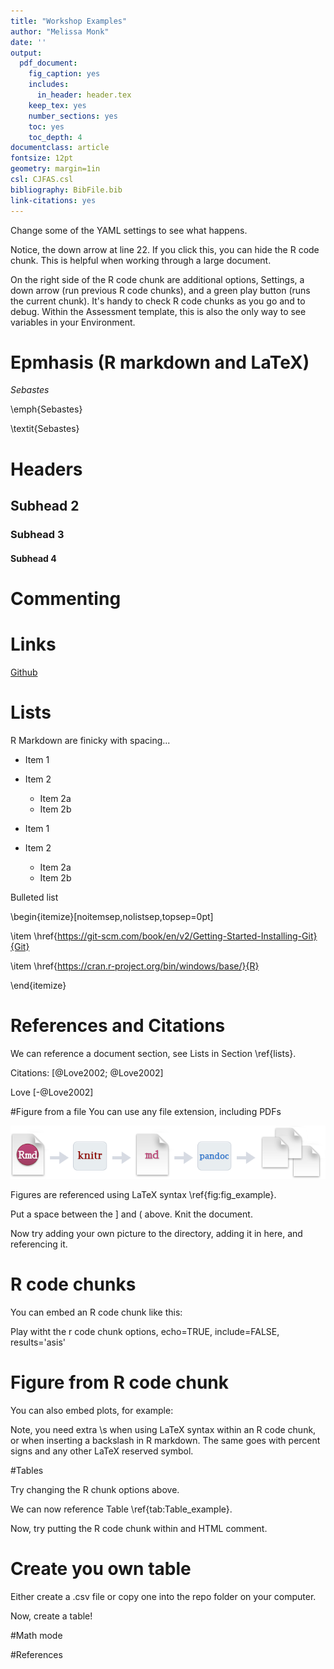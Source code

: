 ```yaml
---
title: "Workshop Examples"  
author: "Melissa Monk"
date: ''
output:
  pdf_document:
    fig_caption: yes    
    includes:
      in_header: header.tex
    keep_tex: yes
    number_sections: yes
    toc: yes
    toc_depth: 4
documentclass: article
fontsize: 12pt
geometry: margin=1in
csl: CJFAS.csl
bibliography: BibFile.bib
link-citations: yes
---
```




Change some of the YAML settings to see what happens.

Notice, the down arrow at line 22.  If you click this, you can hide the R code chunk.  This is helpful when working through a large document.

On the right side of the R code chunk are additional options, Settings, a down arrow (run previous R code chunks), and a green play button (runs the current chunk).  It's handy to check R code chunks as you go and to debug.  Within the Assessment template, this is also the only way to see variables in your Environment. 



# Epmhasis (R markdown and LaTeX)

*Sebastes*

\emph{Sebastes}

\textit{Sebastes}


# Headers

## Subhead 2

### Subhead 3

#### Subhead 4



# Commenting

<!-- comment here -->



# Links

[Github](www.github.com)


# Lists

R Markdown are finicky with spacing...
* Item 1
* Item 2
    + Item 2a
    + Item 2b


 * Item 1
 * Item 2
    + Item 2a
    + Item 2b



Bulleted list

\begin{itemize}[noitemsep,nolistsep,topsep=0pt]

\item \href{https://git-scm.com/book/en/v2/Getting-Started-Installing-Git}{Git}

\item \href{https://cran.r-project.org/bin/windows/base/}{R}

\end{itemize}



<!--
Numbered list
\begin{enumerate}[noitemsep,nolistsep,topsep=0pt]

\item \href{https://git-scm.com/book/en/v2/Getting-Started-Installing-Git}{Git}

\item \href{https://cran.r-project.org/bin/windows/base/}{R} 

\end{enumerate}
-->

# References and Citations

We can reference a document section, see Lists in Section \ref{lists}.

Citations: [@Love2002; @Love2002]

Love [-@Love2002]


#Figure from a file
You can use any file extension, including PDFs

![Here's my caption \label{fig:fig_example}](RMarkdownFLow.png)

Figures are referenced using LaTeX syntax \ref{fig:fig_example}.

Put a space between the ] and ( above. Knit the document.  


Now try adding your own picture to the directory, adding it in here, and referencing it.



# R code chunks

You can embed an R code chunk like this:




Play witht the r code chunk options, echo=TRUE, include=FALSE, results='asis'





# Figure from R code chunk

You can also embed plots, for example:



Note, you need extra \\s when using LaTeX syntax within an R code chunk, or when inserting a backslash in R markdown.  The same goes with percent signs and any other LaTeX reserved symbol.



<!--
We can now reference Figure \ref{fig:pressure}.  Note where this text ends up.

Note that the `echo = FALSE` parameter was added to the code chunk to prevent printing of the R code that generated the plot.

-->


#Tables





Try changing the R chunk options above. 

We can now reference Table \ref{tab:Table_example}.

Now, try putting the R code chunk within and HTML comment.



# Create you own table
Either create a .csv file or copy one into the repo folder on your computer.

Now, create a table!




#Math mode
 <!--
You can use LaTeX math mode both inline and for inserting equations. It's handy for using inline math mode for management measure and lat/long.

Inline looks like this:  $SPR_{40\%}$  
*Note the % sign has a \ when used in math mode, but not in R markdown text.

To get degrees and minutes type: $40^\circ 10^\prime$   

-->

#References

